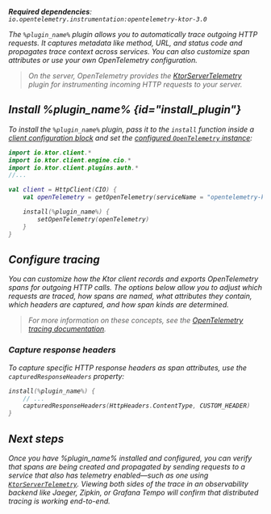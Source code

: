 [//]: # (title: Distributed tracing with OpenTelemetry in Ktor Client)

<show-structure for="chapter" depth="2"/>
<primary-label ref="client-plugin"/>
<var name="plugin_name" value="KtorClientTelemetry"/>

<tldr>
<p>
<b>Required dependencies</b>: <code>io.opentelemetry.instrumentation:opentelemetry-ktor-3.0</code>
</p>
<var name="example_name" value="opentelemetry"/>
<include from="lib.topic" element-id="download_example"/>
</tldr>

<include from="server-opentelemetry.md" element-id="opentelemetry-description"/>

The `%plugin_name%` plugin allows you to automatically trace outgoing HTTP requests. It captures metadata like method,
URL, and status code and propagates trace context across services. You can also customize span attributes or use your
own OpenTelemetry configuration.

> On the server, OpenTelemetry provides the [KtorServerTelemetry](server-opentelemetry.md) plugin for instrumenting
> incoming HTTP requests to your server.

<include from="server-opentelemetry.md" element-id="add_dependencies"/>
<include from="server-opentelemetry.md" element-id="configure-otel"/>

## Install %plugin_name% {id="install_plugin"}

To install the `%plugin_name%` plugin, pass it to the `install` function inside a
[client configuration block](client-create-and-configure.md#configure-client) and set the [configured `OpenTelemetry` instance](#configure-otel):

```kotlin
import io.ktor.client.*
import io.ktor.client.engine.cio.*
import io.ktor.client.plugins.auth.*
//...

val client = HttpClient(CIO) {
    val openTelemetry = getOpenTelemetry(serviceName = "opentelemetry-ktor-client")

    install(%plugin_name%) {
        setOpenTelemetry(openTelemetry)
    }
}
```

## Configure tracing

You can customize how the Ktor client records and exports OpenTelemetry spans for outgoing HTTP calls. The options below
allow you to adjust which requests are traced, how spans are named, what attributes they contain, which headers are
captured, and how span kinds are determined.

> For more information on these concepts, see the
> [OpenTelemetry tracing documentation](https://opentelemetry.io/docs/concepts/signals/traces/).

<include from="server-opentelemetry.md" element-id="config-known-methods"/>
<include from="server-opentelemetry.md" element-id="config-request-headers"/>

### Capture response headers

To capture specific HTTP response headers as span attributes, use the `capturedResponseHeaders` property:

```kotlin
install(%plugin_name%) {
    // ...
    capturedResponseHeaders(HttpHeaders.ContentType, CUSTOM_HEADER)
}
```

<include from="server-opentelemetry.md" element-id="config-custom-attributes"/>

## Next steps

Once you have %plugin_name% installed and configured, you can verify that spans are being created and propagated by
sending requests to a service that also has telemetry enabled—such as one using
[`KtorServerTelemetry`](server-opentelemetry.md). Viewing both sides of the trace in an observability backend like
Jaeger, Zipkin, or Grafana Tempo will confirm that distributed tracing is working end-to-end.